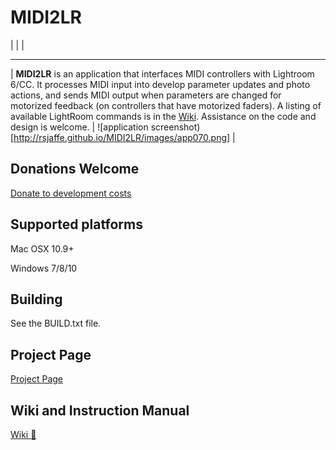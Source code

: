 # MIDI2LR

|  |   |
---- ----
| **MIDI2LR** is an application that interfaces MIDI controllers with Lightroom 6/CC. It processes MIDI input into develop parameter updates and photo actions, and sends MIDI output when parameters are changed for motorized feedback (on controllers that have motorized faders). A listing of available LightRoom commands is in the [Wiki](https://github.com/rsjaffe/MIDI2LR/wiki). Assistance on the code and design is welcome. | ![application screenshot)[http://rsjaffe.github.io/MIDI2LR/images/app070.png] |

## Donations Welcome
[Donate to development costs](https://www.paypal.com/cgi-bin/webscr?cmd=_s-xclick&hosted_button_id=YWHT4JMA42RXN)

## Supported platforms
Mac OSX 10.9+

Windows 7/8/10

## Building
See the BUILD.txt file.

## Project Page		
[Project Page](http://rsjaffe.github.io/MIDI2LR)

## Wiki and Instruction Manual
[Wiki :book:](https://github.com/rsjaffe/MIDI2LR/wiki)




